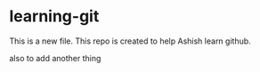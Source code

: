 # learning-git



This is a new file. 
This repo is created to help Ashish learn github.





also to add another thing
